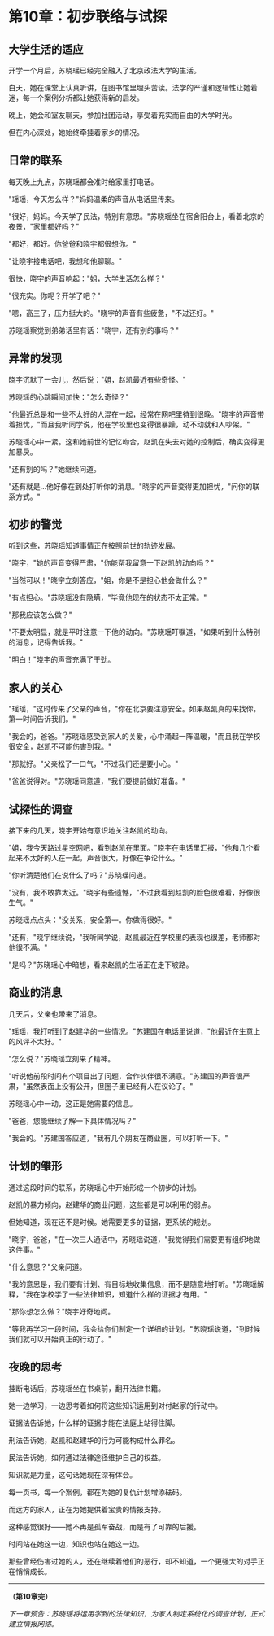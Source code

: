 # 第10章：初步联络与试探

## 大学生活的适应

开学一个月后，苏晓瑶已经完全融入了北京政法大学的生活。

白天，她在课堂上认真听讲，在图书馆里埋头苦读。法学的严谨和逻辑性让她着迷，每一个案例分析都让她获得新的启发。

晚上，她会和室友聊天，参加社团活动，享受着充实而自由的大学时光。

但在内心深处，她始终牵挂着家乡的情况。

## 日常的联系

每天晚上九点，苏晓瑶都会准时给家里打电话。

"瑶瑶，今天怎么样？"妈妈温柔的声音从电话里传来。

"很好，妈妈。今天学了民法，特别有意思。"苏晓瑶坐在宿舍阳台上，看着北京的夜景，"家里都好吗？"

"都好，都好。你爸爸和晓宇都很想你。"

"让晓宇接电话吧，我想和他聊聊。"

很快，晓宇的声音响起："姐，大学生活怎么样？"

"很充实。你呢？开学了吧？"

"嗯，高三了，压力挺大的。"晓宇的声音有些疲惫，"不过还好。"

苏晓瑶察觉到弟弟话里有话："晓宇，还有别的事吗？"

## 异常的发现

晓宇沉默了一会儿，然后说："姐，赵凯最近有些奇怪。"

苏晓瑶的心跳瞬间加快："怎么奇怪？"

"他最近总是和一些不太好的人混在一起，经常在网吧里待到很晚。"晓宇的声音带着担忧，"而且我听同学说，他在学校里也变得很暴躁，动不动就和人吵架。"

苏晓瑶心中一紧。这和她前世的记忆吻合，赵凯在失去对她的控制后，确实变得更加暴戾。

"还有别的吗？"她继续问道。

"还有就是...他好像在到处打听你的消息。"晓宇的声音变得更加担忧，"问你的联系方式。"

## 初步的警觉

听到这些，苏晓瑶知道事情正在按照前世的轨迹发展。

"晓宇，"她的声音变得严肃，"你能帮我留意一下赵凯的动向吗？"

"当然可以！"晓宇立刻答应，"姐，你是不是担心他会做什么？"

"有点担心。"苏晓瑶没有隐瞒，"毕竟他现在的状态不太正常。"

"那我应该怎么做？"

"不要太明显，就是平时注意一下他的动向。"苏晓瑶叮嘱道，"如果听到什么特别的消息，记得告诉我。"

"明白！"晓宇的声音充满了干劲。

## 家人的关心

"瑶瑶，"这时传来了父亲的声音，"你在北京要注意安全。如果赵凯真的来找你，第一时间告诉我们。"

"我会的，爸爸。"苏晓瑶感受到家人的关爱，心中涌起一阵温暖，"而且我在学校很安全，赵凯不可能伤害到我。"

"那就好。"父亲松了一口气，"不过我们还是要小心。"

"爸爸说得对。"苏晓瑶同意道，"我们要提前做好准备。"

## 试探性的调查

接下来的几天，晓宇开始有意识地关注赵凯的动向。

"姐，我今天路过星空网吧，看到赵凯在里面。"晓宇在电话里汇报，"他和几个看起来不太好的人在一起，声音很大，好像在争论什么。"

"你听清楚他们在说什么了吗？"苏晓瑶问道。

"没有，我不敢靠太近。"晓宇有些遗憾，"不过我看到赵凯的脸色很难看，好像很生气。"

苏晓瑶点点头："没关系，安全第一。你做得很好。"

"还有，"晓宇继续说，"我听同学说，赵凯最近在学校里的表现也很差，老师都对他很不满。"

"是吗？"苏晓瑶心中暗想，看来赵凯的生活正在走下坡路。

## 商业的消息

几天后，父亲也带来了消息。

"瑶瑶，我打听到了赵建华的一些情况。"苏建国在电话里说道，"他最近在生意上的风评不太好。"

"怎么说？"苏晓瑶立刻来了精神。

"听说他前段时间有个项目出了问题，合作伙伴很不满意。"苏建国的声音很严肃，"虽然表面上没有公开，但圈子里已经有人在议论了。"

苏晓瑶心中一动，这正是她需要的信息。

"爸爸，您能继续了解一下具体情况吗？"

"我会的。"苏建国答应道，"我有几个朋友在商业圈，可以打听一下。"

## 计划的雏形

通过这段时间的联系，苏晓瑶心中开始形成一个初步的计划。

赵凯的暴力倾向，赵建华的商业问题，这些都是可以利用的弱点。

但她知道，现在还不是时候。她需要更多的证据，更系统的规划。

"晓宇，爸爸，"在一次三人通话中，苏晓瑶说道，"我觉得我们需要更有组织地做这件事。"

"什么意思？"父亲问道。

"我的意思是，我们要有计划、有目标地收集信息，而不是随意地打听。"苏晓瑶解释，"我在学校学了一些法律知识，知道什么样的证据才有用。"

"那你想怎么做？"晓宇好奇地问。

"等我再学习一段时间，我会给你们制定一个详细的计划。"苏晓瑶说道，"到时候我们就可以开始真正的行动了。"

## 夜晚的思考

挂断电话后，苏晓瑶坐在书桌前，翻开法律书籍。

她一边学习，一边思考着如何将这些知识运用到对付赵家的行动中。

证据法告诉她，什么样的证据才能在法庭上站得住脚。

刑法告诉她，赵凯和赵建华的行为可能构成什么罪名。

民法告诉她，如何通过法律途径维护自己的权益。

知识就是力量，这句话她现在深有体会。

每一页书，每一个案例，都在为她的复仇计划增添砝码。

而远方的家人，正在为她提供着宝贵的情报支持。

这种感觉很好——她不再是孤军奋战，而是有了可靠的后援。

时间站在她这一边，知识也站在她这一边。

那些曾经伤害过她的人，还在继续着他们的恶行，却不知道，一个更强大的对手正在悄悄成长。

---

**（第10章完）**

*下一章预告：苏晓瑶将运用学到的法律知识，为家人制定系统化的调查计划，正式建立情报网络。*